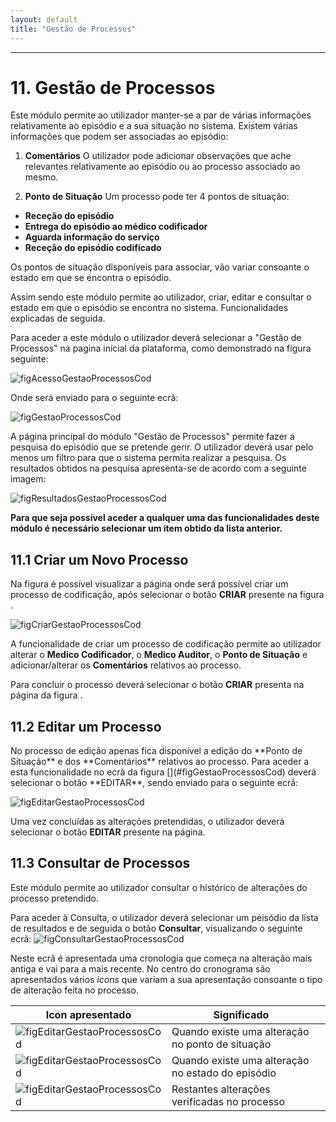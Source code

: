 ```yaml
---
layout: default
title: "Gestão de Processos"
---
```



---

# 11. Gestão de Processos
<div id="gestaoProcessosCod"></div>
Este módulo permite ao utilizador manter-se a par de várias informações relativamente ao episódio e a sua situação no sistema.
Existem várias informações que podem ser associadas ao episódio:

 1. **Comentários**
	O utilizador pode adicionar observações que ache relevantes relativamente ao episódio ou ao processo associado ao mesmo.

 2. **Ponto de Situação**
	Um processo pode ter 4 pontos de situação:

* **Receção do episódio**
* **Entrega do episódio ao médico codificador**
* **Aguarda informação do serviço**
* **Receção do episódio codificado**

Os pontos de situação disponíveis para associar, vão variar consoante o estado em que se encontra o episódio.

Assim sendo este módulo permite ao utilizador, criar, editar e consultar o estado em que o episódio se encontra no sistema. Funcionalidades explicadas de seguida.

Para aceder a este módulo o utilizador deverá selecionar a "Gestão de Processos" na pagina inicial da plataforma, como demonstrado na figura seguinte:

![figAcessoGestaoProcessosCod](img/pages/11_1.jpg)   

Onde será enviado para o seguinte ecrã:

![figGestaoProcessosCod](img/pages/11_2.jpg)

A página principal do módulo "Gestão de Processos" permite fazer a pesquisa do episódio que se pretende gerir. O utilizador deverá usar pelo menos um filtro para que o sistema permita realizar a pesquisa. Os resultados obtidos na pesquisa apresenta-se de acordo com a seguinte imagem:

![figResultadosGestaoProcessosCod](img/pages/11_3.jpg)   

**Para que seja possível aceder a qualquer uma das funcionalidades deste módulo é necessário selecionar um item obtido da lista anterior.**

## 11.1 Criar um Novo Processo
<div id="criarGestaoProcessosCod"></div>

Na figura [](#figGestaoProcessosCod) é possível visualizar a página onde será possível criar um processo de codificação, após selecionar o botão **CRIAR** presente na figura .

![figCriarGestaoProcessosCod](img/pages/11_4.jpg)   

A funcionalidade de criar um processo de codificação permite ao utilizador alterar o **Medico Codificador**, o **Medico Auditor**, o **Ponto de Situação** e adicionar/alterar os **Comentários** relativos ao processo.

Para concluir o processo deverá selecionar o botão **CRIAR** presenta na página da figura [](#figCriarGestaoProcessosCod).

## 11.2 Editar um Processo
<div id="editarGestaoProcessosCod"></div>
 No processo de edição apenas fica disponível a edição do **Ponto de Situação** e dos **Comentários** relativos ao processo. Para aceder a esta funcionalidade no ecrã da figura [](#figGestaoProcessosCod) deverá selecionar o botão **EDITAR**, sendo enviado para o seguinte ecrã:

![figEditarGestaoProcessosCod](img/pages/11_5.jpg)  
 
 Uma vez concluídas as alterações pretendidas, o utilizador deverá selecionar o botão **EDITAR** presente na página.

## 11.3 Consultar de Processos
<div id="consultarGestaoProcessosCod"></div>


Este módulo permite ao utilizador consultar o histórico de alterações do processo pretendido.

Para aceder à Consulta, o utilizador deverá selecionar um peisódio da lista de resultados e de seguida o botão **Consultar**, visualizando o seguinte ecrã:
![figConsultarGestaoProcessosCod](img/pages/11_6.jpg) 

Neste ecrã é apresentada uma cronologia que começa na alteração mais antiga e vai para a mais recente. No centro do cronograma são apresentados vários *icons* que variam a sua apresentação consoante o tipo de alteração feita no processo.

|  Icon apresentado  								  |  Significado 										   | 		|    
|-----------------------------------------------------|--------------------------------------------------------|--------|
| ![figEditarGestaoProcessosCod](img/pages/11_7.jpg)  |  Quando existe uma alteração no ponto de situação 	   |		|
| ![figEditarGestaoProcessosCod](img/pages/11_8.jpg)  |  Quando existe uma alteração no estado do episódio     |		|
| ![figEditarGestaoProcessosCod](img/pages/11_9.jpg)  |  Restantes alterações verificadas no processo          |		|




